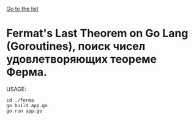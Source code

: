 [Go to the list](./../README.md)
# Fermat's Last Theorem on Go Lang (Goroutines), поиск чисел удовлетворяющих теореме Ферма.
USAGE:
```
cd ./ferma
go build app.go
go run app.go
```